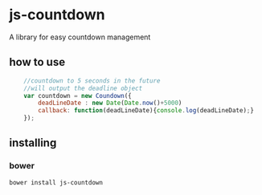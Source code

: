 # js-countdown

A library for easy countdown management

## how to use

```javascript
    //countdown to 5 seconds in the future
    //will output the deadline object
    var countdown = new Coundown({
        deadLineDate : new Date(Date.now()+5000)
        callback: function(deadLineDate){console.log(deadLineDate);}
    });
```

## installing

### bower

```bash
bower install js-countdown
```
